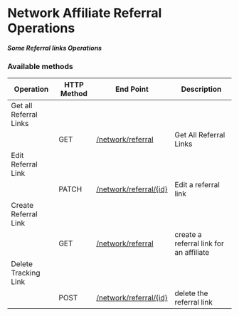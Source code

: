 # **Network Affiliate Referral Operations**

_**Some Referral links Operations**_

### **Available methods**

| Operation | HTTP Method | End Point | Description |
| --- | --- | --- | --- |
| Get all Referral Links |  |  |  |
|  | GET | [/network/referral](./read.md) | Get All Referral Links |
| Edit Referral Link |  |  |  |
|  | PATCH | [/network/referral/{id}](./edit.md) | Edit a referral link |
| Create Referral Link |  |  |  |
|  | GET | [/network/referral](./create.md) | create a referral link for an affiliate |
| Delete Tracking Link |  |  |  |
|  | POST | [/network/referral/{id}](./delete.md) | delete the referral link |